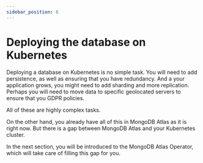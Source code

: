 ```yaml
---
sidebar_position: 6
---
```

# Deploying the database on Kubernetes

Deploying a database on Kubernetes is no simple task. You will need to add persistence, as well as ensuring that you have redundancy. And a your application grows, you might need to add sharding and more replication. Perhaps you will need to move data to specific geolocated servers to ensure that you GDPR policies.

All of these are highly complex tasks. 

On the other hand, you already have all of this in MongoDB Atlas as it is right now. But there is a gap between MongoDB Atlas and your Kubernetes cluster.

In the next section, you will be introduced to the MongoDB Atlas Operator, which will take care of filling this gap for you.


